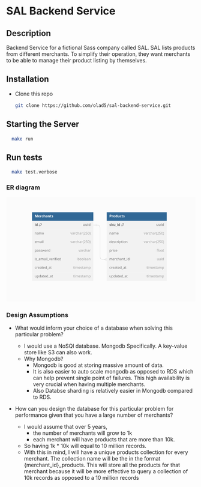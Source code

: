# SAL Backend Service

## Description
Backend Service for a fictional Sass company called SAL. SAL lists products from different merchants. 
To simplify their operation, they want merchants to be able to manage their product listing by themselves. 

## Installation

* Clone this repo

  ```bash
  git clone https://github.com/olad5/sal-backend-service.git
  ```
## Starting the Server

```bash
  make run
```


## Run tests

```bash
  make test.verbose
```

### ER diagram

![](./public/uploads/sal-er-diagram.png)

### Design Assumptions
- What would inform your choice of a database when solving this particular problem? 
    - I would use a NoSQl database. Mongodb Specifically. A key-value store like S3 can also work.
    - Why Mongodb?
        - Mongodb is good at storing massive amount of data. 
        - It is also easier to auto scale mongodb as opposed to RDS which can 
        help prevent single point of failures. This high availability is very 
        crucial when having multiple merchants.
        - Also Databse sharding is relatively easier in Mongodb compared to RDS.

- How can you design the database for this particular problem for performance given that you have a large number of merchants? 
    - I would assume that over 5 years, 
        - the number of merchants will grow to 1k
        - each merchant will have products that are more than 10k.
    - So having 1k * 10k will equal to 10 million records.
    - With this in mind, I will have a unique products collection for every merchant. The collection
    name will be the in the format {merchant_id}_products.
    This will store all the products for that merchant because it will be more 
    effective to query a collection of 10k records as opposed to a 10 million records


